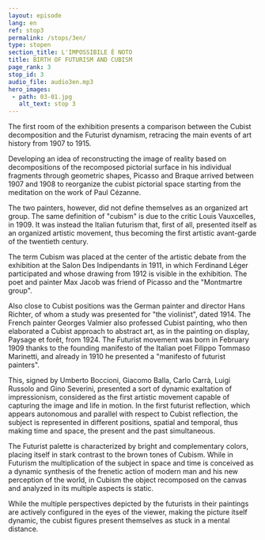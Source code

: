 ```yaml
---
layout: episode
lang: en
ref: stop3
permalink: /stops/3en/
type: stopen
section_title: L'IMPOSSIBILE È NOTO
title: BIRTH OF FUTURISM AND CUBISM
page_rank: 3
stop_id: 3
audio_file: audio3en.mp3
hero_images:
 - path: 03-01.jpg
   alt_text: stop 3
---
```


The first room of the exhibition presents a comparison between the Cubist decomposition and the Futurist dynamism, retracing the main events of art history from 1907 to 1915.

Developing an idea of ​​reconstructing the image of reality based on decompositions of the recomposed pictorial surface in his individual fragments through geometric shapes, Picasso and Braque arrived between 1907 and 1908 to reorganize the cubist pictorial space starting from the meditation on the work of Paul Cézanne.

The two painters, however, did not define themselves as an organized art group. The same definition of "cubism" is due to the critic Louis Vauxcelles, in 1909. It was instead the Italian futurism that, first of all, presented itself as an organized artistic movement, thus becoming the first artistic avant-garde of the twentieth century.

The term Cubism was placed at the center of the artistic debate from the exhibition at the Salon Des Indipendants in 1911, in which Ferdinand Léger participated and  whose drawing from 1912 is visible in the exhibition. The poet and painter Max Jacob was friend of Picasso and the "Montmartre group".

Also close to Cubist positions was the German painter and director Hans Richter, of whom a study was presented for "the violinist", dated 1914. The French painter Georges Valmier also professed Cubist painting, who then elaborated a Cubist approach to abstract art, as in the painting on display, Paysage et forêt, from 1924. The Futurist movement was born in February 1909 thanks to the founding manifesto of the Italian poet Filippo Tommaso Marinetti, and already in 1910 he presented a "manifesto of futurist painters".

This, signed by Umberto Boccioni, Giacomo Balla, Carlo Carrà, Luigi Russolo and Gino Severini, presented a sort of dynamic exaltation of impressionism, considered as the first artistic movement capable of capturing the image and life in motion. In the first futurist reflection, which appears autonomous and parallel with respect to Cubist reflection, the subject is represented in different positions, spatial and temporal, thus making time and space, the present and the past simultaneous.

The Futurist palette is characterized by bright and complementary colors, placing itself in stark contrast to the brown tones of Cubism. While in Futurism the multiplication of the subject in space and time is conceived as a dynamic synthesis of the frenetic action of modern man and his new perception of the world, in Cubism the object recomposed on the canvas and analyzed in its multiple aspects is static.

While the multiple perspectives depicted by the futurists in their paintings are actively configured in the eyes of the viewer, making the picture itself dynamic, the cubist figures present themselves as stuck in a mental distance.  

